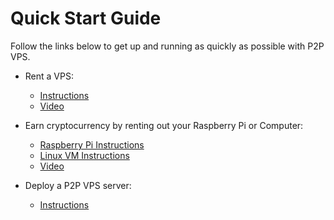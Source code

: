 # Quick Start Guide
Follow the links below to get up and running as quickly as possible with P2P VPS.

*  Rent a VPS:
    * [Instructions](http://p2pvps.org/rent-a-vps/)
    * [Video](http://p2pvps.org/get-started/)

*  Earn cryptocurrency by renting out your Raspberry Pi or Computer:
    * [Raspberry Pi Instructions](https://github.com/P2PVPS/p2pvps-client/tree/master/client/rpi/simple)
    * [Linux VM Instructions](https://github.com/P2PVPS/p2pvps-client/tree/master/client/vm/simple)
    * [Video](http://p2pvps.org/install-client/)

*  Deploy a P2P VPS server:
    * [Instructions](https://github.com/P2PVPS/server-deployment)
